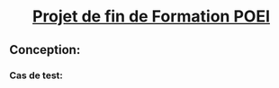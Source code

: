 <h1 style="text-align:center; "><u>Projet de fin de Formation POEI</u></h1>


<h2>Conception:</h2>

<h3>Cas de test:</h3>

